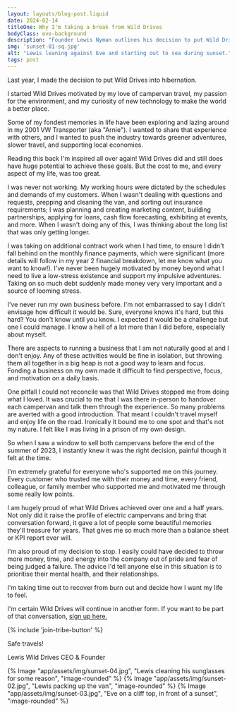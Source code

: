 ```yaml
---
layout: layouts/blog-post.liquid
date: 2024-02-14
titleOne: Why I'm taking a break from Wild Drives
bodyClass: eve-background
description: "Founder Lewis Nyman outlines his decision to put Wild Drives into hibernation"
img: 'sunset-01-sq.jpg'
alt: "Lewis leaning against Eve and starting out to sea during sunset."
tags: post
---
```



<div class="grid-container align-items-stretch margin-spacing-a">
<div class="grid-container__item-span-4">

Last year, I made the decision to put Wild Drives into hibernation.

I started Wild Drives motivated by my love of campervan travel, my passion for the environment, and my curiosity of new technology to make the world a better place.

Some of my fondest memories in life have been exploring and lazing around in my 2001 VW Transporter (aka "Arnie"). I wanted to share that experience with others, and I wanted to push the industry towards greener adventures, slower travel, and supporting local economies.

Reading this back I'm inspired all over again! Wild Drives did and still does have huge potential to achieve these goals. But the cost to me, and every aspect of my life, was too great.

I was never not working. My working hours were dictated by the schedules and demands of my customers. When I wasn't dealing with questions and requests, prepping and cleaning the van, and sorting out insurance requirements; I was planning and creating marketing content, building partnerships, applying for loans, cash flow forecasting, exhibiting at events, and more. When I wasn't doing any of this, I was thinking about the long list that was only getting longer.

I was taking on additional contract work when I had time, to ensure I didn't fall behind on the monthly finance payments, which were significant (more details will follow in my year 2 financial breakdown, let me know what you want to know!). I've never been hugely motivated by money beyond what I need to live a low-stress existence and support my impulsive adventures. Taking on so much debt suddenly made money very very important and a source of looming stress.

I've never run my own business before. I'm not embarrassed to say I didn't envisage how difficult it would be. Sure, everyone knows it's hard, but this hard? You don't know until you know. I expected it would be a challenge but one I could manage. I know a hell of a lot more than I did before, especially about myself.

There are aspects to running a business that I am not naturally good at and I don't enjoy. Any of these activities would be fine in isolation, but throwing them all together in a big heap is not a good way to learn and focus. Fonding a business on my own made it difficult to find perspective, focus, and motivation on a daily basis.

One pitfall I could not reconcile was that Wild Drives stopped me from doing what I loved. It was crucial to me that I was there in-person to handover each campervan and talk them through the experience. So many problems are averted with a good introduction. That meant I couldn't travel myself and enjoy life on the road. Ironically it bound me to one spot and that's not my nature. I felt like I was living in a prison of my own design.

So when I saw a window to sell both campervans before the end of the summer of 2023, I instantly knew it was the right decision, painful though it felt at the time.

I'm extremely grateful for everyone who's supported me on this journey. Every customer who trusted me with their money and time, every friend, colleague, or family member who supported me and motivated me through some really low points.

I am hugely proud of what Wild Drives achieved over one and a half years. Not only did it raise the profile of electric campervans and bring that conversation forward, it gave a lot of people some beautiful memories they'll treasure for years. That gives me so much more than a balance sheet or KPI report ever will.

I'm also proud of my decision to stop. I easily could have decided to throw more money, time, and energy into the company out of pride and fear of being judged a failure. The advice I'd tell anyone else in this situation is to prioritise their mental health, and their relationships.

I'm taking time out to recover from burn out and decide how I want my life to feel.

I'm certain Wild Drives will continue in another form. If you want to be part of that conversation, <a href="/join-wild-drives-tribe">sign up here.</a>

{% include 'join-tribe-button' %}

Safe travels!


Lewis
Wild Drives CEO & Founder 
</div>
<div class="grid-container__item-span-4 flex-container-vertical">
{% Image "app/assets/img/sunset-04.jpg", "Lewis cleaning his sunglasses for some reason", "image-rounded" %}
{% Image "app/assets/img/sunset-02.jpg", "Lewis packing up the van", "image-rounded" %}
{% Image "app/assets/img/sunset-03.jpg", "Eve on a cliff top, in front of a sunset", "image-rounded" %}
</div>
</div>

